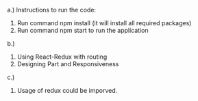 a.) Instructions to run the code: 
 
1. Run command npm install (it will install all required packages) 
2. Run command npm start to run the application

b.)

1.  Using React-Redux with routing
2.  Designing Part and Responsiveness

c.)

1.  Usage of redux could be imporved.
